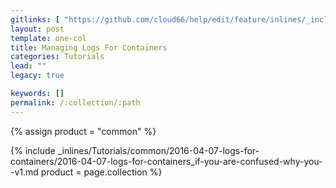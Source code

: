 ```yaml
---
gitlinks: [ "https://github.com/cloud66/help/edit/feature/inlines/_includes/_inlines/Tutorials/common/2016-04-07-logs-for-containers/2016-04-07-logs-for-containers_if-you-are-confused-why-you--v1.md" ]
layout: post
template: one-col
title: Managing Logs For Containers
categories: Tutorials
lead: ""
legacy: true

keywords: []
permalink: /:collection/:path
---
```



{% assign product = "common" %}

{% include _inlines/Tutorials/common/2016-04-07-logs-for-containers/2016-04-07-logs-for-containers_if-you-are-confused-why-you--v1.md  product = page.collection %}
